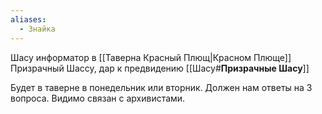 ```yaml
---
aliases:
  - Знайка
---
```

Шасу информатор в [[Таверна Красный Плющ|Красном Плюще]]
Призрачный Шассу, дар к предвидению
[[Шасу#**Призрачные Шасу**]]

Будет в таверне в понедельник или вторник. Должен нам ответы на 3 вопроса.
Видимо связан с архивистами.